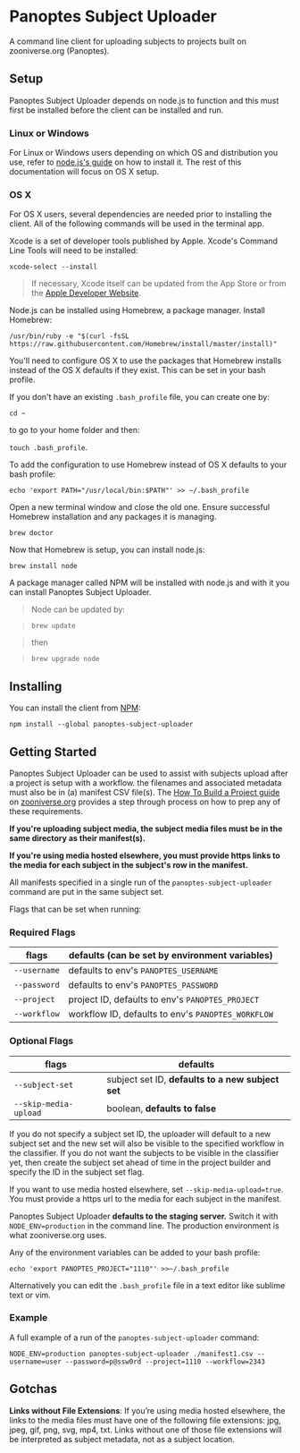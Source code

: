# Panoptes Subject Uploader

A command line client for uploading subjects to projects built on zooniverse.org (Panoptes).

## Setup

Panoptes Subject Uploader depends on node.js to function and this must first be installed before the client can be installed and run.

### Linux or Windows
For Linux or Windows users depending on which OS and distribution you use, refer to [node.js's guide](https://nodejs.org/en/download/package-manager/) on how to install it. The rest of this documentation will focus on OS X setup.

### OS X
For OS X users, several dependencies are needed prior to installing the client. All of the following commands will be used in the terminal app. 

Xcode is a set of developer tools published by Apple. Xcode's Command Line Tools will need to be installed:

`xcode-select --install`

> If necessary, Xcode itself can be updated from the App Store or from the [Apple Developer Website](https://developer.apple.com/xcode/).

Node.js can be installed using Homebrew, a package manager. Install Homebrew:  

`/usr/bin/ruby -e "$(curl -fsSL https://raw.githubusercontent.com/Homebrew/install/master/install)"`

You'll need to configure OS X to use the packages that Homebrew installs instead of the OS X defaults if they exist. This can be set in your bash profile.

If you don't have an existing `.bash_profile` file, you can create one by:

`cd ~`

to go to your home folder and then: 

`touch .bash_profile`.

To add the configuration to use Homebrew instead of OS X defaults to your bash profile:

`echo 'export PATH="/usr/local/bin:$PATH"' >> ~/.bash_profile`

Open a new terminal window and close the old one. Ensure successful Homebrew installation and any packages it is managing.

`brew doctor`

Now that Homebrew is setup, you can install node.js:

`brew install node`

A package manager called NPM will be installed with node.js and with it you can install Panoptes Subject Uploader.
> Node can be updated by: 

>`brew update` 

> then

> `brew upgrade node`

## Installing

You can install the client from [NPM](https://www.npmjs.com/package/panoptes-subject-uploader):

`npm install --global panoptes-subject-uploader`

## Getting Started

Panoptes Subject Uploader can be used to assist with subjects upload after a project is setup with a workflow. the filenames and associated metadata must also be in (a) manifest CSV file(s). The [How To Build a Project guide](https://www.zooniverse.org/lab-how-to) on [zooniverse.org](https://www.zooniverse.org/) provides a step through process on how to prep any of these requirements.

__If you're uploading subject media, the subject media files must be in the same directory as their manifest(s).__ 

__If you're using media hosted elsewhere, you must provide https links to the media for each subject in the subject's row in the manifest.__

All manifests specified in a single run of the `panoptes-subject-uploader` command are put in the same subject set.

Flags that can be set when running:

### Required Flags
flags | defaults (can be set by environment variables)
--- | ---
`--username` | defaults to env's `PANOPTES_USERNAME`
`--password` | defaults to env's `PANOPTES_PASSWORD`
`--project` | project ID, defaults to env's `PANOPTES_PROJECT`
`--workflow` | workflow ID, defaults to env's `PANOPTES_WORKFLOW`

### Optional Flags
flags | defaults
--- | ---
`--subject-set` | subject set ID, __defaults to a new subject set__
`--skip-media-upload` | boolean, __defaults to false__

If you do not specify a subject set ID, the uploader will default to a new subject set and the new set will also be visible to the specified workflow in the classifier. If you do not want the subjects to be visible in the classifier yet, then create the subject set ahead of time in the project builder and specify the ID in the subject set flag.

If you want to use media hosted elsewhere, set `--skip-media-upload=true`. You must provide a https url to the media for each subject in the manifest.

Panoptes Subject Uploader __defaults to the staging server.__ Switch it with `NODE_ENV=production` in the command line. The production environment is what zooniverse.org uses.

Any of the environment variables can be added to your bash profile:

`echo 'export PANOPTES_PROJECT="1110"' >>~/.bash_profile`

Alternatively you can edit the `.bash_profile` file in a text editor like sublime text or vim.

### Example

A full example of a run of the `panoptes-subject-uploader` command:

`NODE_ENV=production panoptes-subject-uploader ./manifest1.csv --username=user --password=p@ssw0rd --project=1110 --workflow=2343`

## Gotchas
__Links without File Extensions__:
If you’re using media hosted elsewhere, the links to the media files must have one of the following file extensions: jpg, jpeg, gif, png, svg, mp4, txt. Links without one of those file extensions will be interpreted as subject metadata, not as a subject location.


